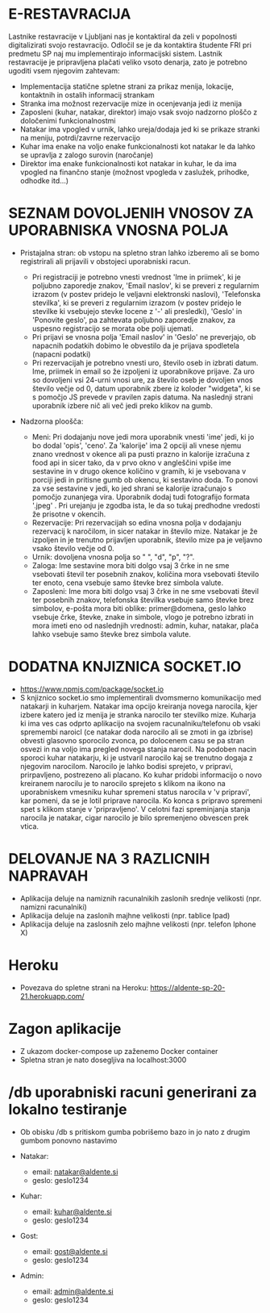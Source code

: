 # E-RESTAVRACIJA

Lastnike restavracije v Ljubljani nas je kontaktiral da zeli v popolnosti digitalizirati svojo restavracijo. Odločil se je da kontaktira študente FRI pri predmetu SP naj mu implementirajo informacijski sistem. Lastnik restavracije je pripravljena plačati veliko vsoto denarja, zato je potrebno ugoditi vsem njegovim zahtevam:

- Implementacija statične spletne strani za prikaz menija, lokacije, kontaktnih in ostalih informacij strankam
- Stranka ima možnost rezervacije mize in ocenjevanja jedi iz menija
- Zaposleni (kuhar, natakar, direktor) imajo vsak svojo nadzorno ploščo z določenimi funkcionalnostmi
- Natakar ima vpogled v urnik, lahko ureja/dodaja jed ki se prikaze stranki na meniju, potrdi/zavrne rezervacijo
- Kuhar ima enake na voljo enake funkcionalnosti kot natakar le da lahko se upravlja z zalogo surovin (naročanje)
- Direktor ima enake funkcionalnosti kot natakar in kuhar, le da ima vpogled na finančno stanje (možnost vpogleda v zaslužek, prihodke, odhodke itd...)


# SEZNAM DOVOLJENIH VNOSOV ZA UPORABNISKA VNOSNA POLJA

- Pristajalna stran: ob vstopu na spletno stran lahko izberemo ali se bomo registrirali ali
prijavili v obstojeci uporabniski racun. 
  - Pri registraciji je potrebno vnesti vrednost 'Ime in priimek', 
ki je poljubno zaporedje znakov, 'Email naslov', ki se preveri z regularnim izrazom (v postev pridejo le veljavni
elektronski naslovi), 'Telefonska stevilka', ki se preveri z regularnim izrazom (v postev pridejo le stevilke ki vsebujejo 
stevke locene z '-' ali presledki), 'Geslo' in 'Ponovite geslo', pa zahtevata poljubno zaporedje znakov, za uspesno registracijo
se morata obe polji ujemati.
  - Pri prijavi se vnosna polja 'Email naslov' in 'Geslo' ne preverjajo, ob napacnih podatkih dobimo le obvestilo da je 
  prijava spodletela (napacni podatki)
  - Pri rezervacijah je potrebno vnesti uro, število oseb in izbrati datum. Ime, priimek in email so že izpoljeni iz uporabnikove prijave. Za uro so dovoljeni vsi 24-urni vnosi ure, za število oseb je dovoljen vnos število večje od 0, datum uporabnik zbere iz koloder "widgeta", ki se s pomočjo JS prevede v pravilen zapis datuma. Na naslednji strani uporabnik izbere nič ali več jedi preko klikov na gumb.
 
- Nadzorna ploošča:
  - Meni: Pri dodajanju nove jedi mora uporabnik vnesti 'ime' jedi, ki jo bo dodal 'opis', 'ceno'. Za 'kalorije' ima 2 opciji ali vnese njemu znano vrednost v okence ali pa pusti prazno in kalorije izračuna z food api in sicer tako, da v prvo okno v angleščini vpiše ime sestavine in v drugo okence količino v gramih, ki je vsebovana v porciji jedi in pritisne gumb ob okencu, ki sestavino doda. To ponovi za vse sestavine v jedi, ko jed shrani se kalorije izračunajo s pomočjo zunanjega vira. Uporabnik dodaj tudi fotografijo formata '.jpeg' . Pri urejanju je zgodba ista, le da so tukaj predhodne vredosti že prisotne v okencih.
  - Rezervacije: Pri rezervacijah so edina vnosna polja v dodajanju rezervacij k naročilom, in sicer natakar in število mize. Natakar je že izpoljen in je trenutno prijavljen uporabnik, število mize pa je veljavno vsako število večje od 0.
  - Urnik: dovoljena vnosna polja so " ", "d", "p", "?".
  - Zaloga: Ime sestavine mora biti dolgo vsaj 3 črke in ne sme vsebovati števil ter posebnih znakov, količina mora vsebovati število ter enoto, cena vsebuje samo števke brez simbola valute.
  - Zaposleni: Ime mora biti dolgo vsaj 3 črke in ne sme vsebovati števil ter posebnih znakov, telefonska številka vsebuje samo števke brez simbolov, e-pošta mora biti oblike: primer@domena, geslo lahko vsebuje črke, števke, znake in simbole, vlogo je potrebno izbrati in mora imeti eno od naslednjih vrednosti: admin, kuhar, natakar, plača lahko vsebuje samo števke brez simbola valute.
  
  
# DODATNA KNJIZNICA SOCKET.IO
  - https://www.npmjs.com/package/socket.io
  - S knjiznico socket.io smo implementirali dvomsmerno komunikacijo med natakarji in kuharjem. Natakar ima opcijo kreiranja novega narocila, kjer izbere katero jed iz menija je stranka narocilo ter stevilko mize. Kuharja ki ima ves cas odprto aplikacijo na svojem racunalniku/telefonu ob vsaki spremembi naroicl (ce natakar doda narocilo ali se zmoti in ga izbrise) obvesti glasovno sporocilo zvonca, po dolocenem casu se pa stran osvezi in na voljo ima pregled novega stanja narocil. Na podoben nacin sporoci kuhar natakarju, ki je ustvaril narocilo kaj se trenutno dogaja z njegovim narocilom. Narocilo je lahko bodisi sprejeto, v pripravi, prirpavljeno, postrezeno ali placano. Ko kuhar pridobi informacijo o novo kreiranem narocilu je to narocilo sprejeto s klikom na ikono na uporabniskem vmesniku kuhar spremeni status narocila v 'v pripravi', kar pomeni, da se je lotil priprave narocila. Ko konca s pripravo spremeni spet s klikom stanje v 'pripravljeno'. V celotni fazi spreminjanja stanja narocila je natakar, cigar narocilo je bilo spremenjeno obvescen prek vtica.

# DELOVANJE NA 3 RAZLICNIH NAPRAVAH
- Aplikacija deluje na namiznih racunalnikih zaslonih srednje velikosti (npr. namizni racunalniki)
- Aplikacija deluje na zaslonih majhne velikosti (npr. tablice Ipad)
- Aplikacija deluje na zaslosnih zelo majhne velikosti (npr. telefon Iphone X)

# Heroku
- Povezava do spletne strani na Heroku: https://aldente-sp-20-21.herokuapp.com/

# Zagon aplikacije
- Z ukazom docker-compose up zaženemo Docker container
- Spletna stran je nato dosegljiva na localhost:3000
  
# /db uporabniski racuni generirani za lokalno testiranje
  - Ob obisku /db s pritiskom gumba pobrišemo bazo in jo nato z drugim gumbom ponovno nastavimo
  - Natakar:
    - email: natakar@aldente.si
    - geslo: geslo1234
    
  - Kuhar:
      - email: kuhar@aldente.si
      - geslo: geslo1234

  - Gost:
      - email: gost@aldente.si
      - geslo: geslo1234

  - Admin:
      - email: admin@aldente.si
      - geslo: geslo1234




